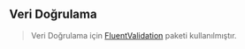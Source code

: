 ## Veri Doğrulama ##

> Veri Doğrulama için [FluentValidation](https://fluentvalidation.net/) paketi kullanılmıştır.


